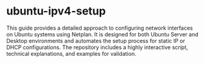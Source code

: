 # ubuntu-ipv4-setup
This guide provides a detailed approach to configuring network interfaces on Ubuntu systems using Netplan. It is designed for both Ubuntu Server and Desktop environments and automates the setup process for static IP or DHCP configurations. The repository includes a highly interactive script, technical explanations, and examples for validation.
